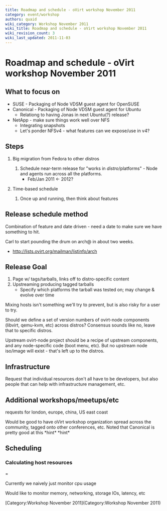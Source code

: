 ```yaml
---
title: Roadmap and schedule - oVirt workshop November 2011
category: event/workshop
authors: quaid
wiki_category: Workshop November 2011
wiki_title: Roadmap and schedule - oVirt workshop November 2011
wiki_revision_count: 3
wiki_last_updated: 2011-11-03
---
```


# Roadmap and schedule - oVirt workshop November 2011

## What to focus on

*   SUSE - Packaging of Node VDSM guest agent for OpenSUSE
*   Canonical - Packaging of Node VDSM guest agent for Ubuntu
    -   Relationg to having Jonas in next Ubuntu(?) release?
*   NetApp - make sure things work well over NFS
    -   Integrating snapshots
    -   Let's ponder NFSv4 - what features can we expose/use in v4?

## Steps

1.  Big migration from Fedora to other distros
    1.  Schedule near-term release for "works in $distro/$platforms" - Node and agents run across all the platforms.
        -   Feb/Jan 2011 <- 2012?

2.  Time-based schedule
    1.  Once up and running, then think about features

## Release schedule method

Combination of feature and date driven - need a date to make sure we have something to hit.

Carl to start pounding the drum on arch@ in about two weeks.

*   <http://lists.ovirt.org/mailman/listinfo/arch>

## Release Goal

1.  Page w/ tags/tarballs, links off to distro-specific content
2.  Upstreaming producing tagged tarballs
    -   Specify which platforms the tarball was tested on; may change & evolve over time

Mixing hosts isn't something we'll try to prevent, but is also risky for a user to try.

Should we define a set of version numbers of ovirt-node components (libvirt, qemu-kvm, etc) across distros? Consensus sounds like no, leave that to specific distros.

Upstream ovirt-node project should be a recipe of upstream components, and any node-specific code (boot menu, etc). But no upstream node iso/image will exist - that's left up to the distros.

## Infrastructure

Request that individual resources don't all have to be developers, but also people that can help with infrastructure management, etc.

## Additional workshops/meetups/etc

requests for london, europe, china, US east coast

Would be good to have oVirt workshop organization spread across the community, tagged onto other conferences, etc. Noted that Canonical is pretty good at this \*hint\* \*hint\*

## Scheduling

### Calculating host resources

=

Currently we naively just monitor cpu usage

Would like to monitor memory, networking, storage IOs, latency, etc

[Category:Workshop November 2011](Category:Workshop November 2011)
